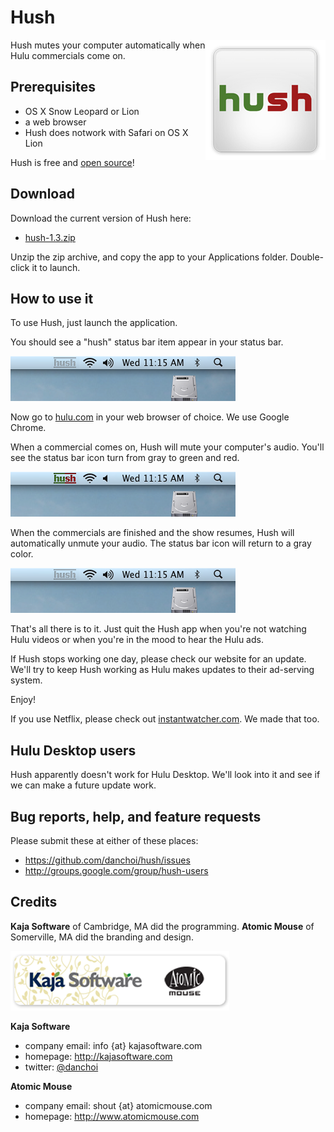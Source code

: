 # Hush 

<div style="float: right"><img src="https://github.com/danchoi/hush/raw/master/screenshots/logo_hush_med.jpg"/></div>

Hush mutes your computer automatically when Hulu commercials come on.

## Prerequisites

* OS X Snow Leopard or Lion
* a web browser 
* Hush does notwork with Safari on OS X Lion

Hush is free and [open source](https://github.com/danchoi/hush)!

## Download

Download the current version of Hush here:

* [hush-1.3.zip](https://github.com/downloads/danchoi/hush/hush-1.3.zip)

Unzip the zip archive, and copy the app to your Applications folder. Double-click it to launch.


## How to use it

To use Hush, just launch the application. 

You should see a "hush" status bar item appear in your status bar.

![running](https://github.com/danchoi/hush/raw/master/screenshots/readme_status_bar_sshot_RUNNING.png)

Now go to [hulu.com](http://hulu.com) in your web browser of choice. We use
Google Chrome.

When a commercial comes on, Hush will mute your computer's audio. You'll see
the status bar icon turn from gray to green and red. 

![muting](https://github.com/danchoi/hush/raw/master/screenshots/readme_status_bar_sshot_MUTING.png)

When the commercials are finished and the show resumes, Hush will automatically
unmute your audio. The status bar icon will return to a gray color.

![running](https://github.com/danchoi/hush/raw/master/screenshots/readme_status_bar_sshot_RUNNING.png)

That's all there is to it. Just quit the Hush app when you're not watching Hulu
videos or when you're in the mood to hear the Hulu ads.

If Hush stops working one day, please check our website for an update. We'll
try to keep Hush working as Hulu makes updates to their ad-serving system. 

Enjoy!

If you use Netflix, please check out
[instantwatcher.com](http://instantwatcher.com). We made that too.

## Hulu Desktop users

Hush apparently doesn't work for Hulu Desktop. We'll look into it and see
if we can make a future update work.


## Bug reports, help, and feature requests

Please submit these at either of these places:

* <https://github.com/danchoi/hush/issues>
* <http://groups.google.com/group/hush-users>


## Credits

**Kaja Software** of Cambridge, MA did the programming. **Atomic Mouse** of Somerville, MA did the branding and design. 

![credits](https://github.com/danchoi/hush/raw/master/screenshots/readme_credits_med.png)

**Kaja Software**

* company email: info {at} kajasoftware.com
* homepage: <http://kajasoftware.com>
* twitter: [@danchoi][twitter] 

[twitter]:http://twitter.com/#!/danchoi

**Atomic Mouse**

* company email: shout {at} atomicmouse.com
* homepage: <http://www.atomicmouse.com>

